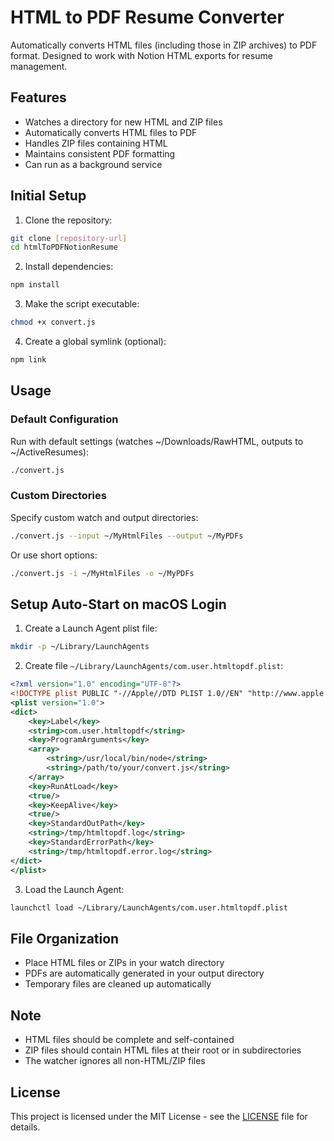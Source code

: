 # HTML to PDF Resume Converter

Automatically converts HTML files (including those in ZIP archives) to PDF format. Designed to work with Notion HTML exports for resume management.

## Features

- Watches a directory for new HTML and ZIP files
- Automatically converts HTML files to PDF
- Handles ZIP files containing HTML
- Maintains consistent PDF formatting
- Can run as a background service

## Initial Setup

1. Clone the repository:
```bash
git clone [repository-url]
cd htmlToPDFNotionResume
```

2. Install dependencies:
```bash
npm install
```

3. Make the script executable:
```bash
chmod +x convert.js
```

4. Create a global symlink (optional):
```bash
npm link
```

## Usage

### Default Configuration

Run with default settings (watches ~/Downloads/RawHTML, outputs to ~/ActiveResumes):
```bash
./convert.js
```

### Custom Directories

Specify custom watch and output directories:
```bash
./convert.js --input ~/MyHtmlFiles --output ~/MyPDFs
```

Or use short options:
```bash
./convert.js -i ~/MyHtmlFiles -o ~/MyPDFs
```

## Setup Auto-Start on macOS Login

1. Create a Launch Agent plist file:
```bash
mkdir -p ~/Library/LaunchAgents
```

2. Create file `~/Library/LaunchAgents/com.user.htmltopdf.plist`:
```xml
<?xml version="1.0" encoding="UTF-8"?>
<!DOCTYPE plist PUBLIC "-//Apple//DTD PLIST 1.0//EN" "http://www.apple.com/DTDs/PropertyList-1.0.dtd">
<plist version="1.0">
<dict>
    <key>Label</key>
    <string>com.user.htmltopdf</string>
    <key>ProgramArguments</key>
    <array>
        <string>/usr/local/bin/node</string>
        <string>/path/to/your/convert.js</string>
    </array>
    <key>RunAtLoad</key>
    <true/>
    <key>KeepAlive</key>
    <true/>
    <key>StandardOutPath</key>
    <string>/tmp/htmltopdf.log</string>
    <key>StandardErrorPath</key>
    <string>/tmp/htmltopdf.error.log</string>
</dict>
</plist>
```

3. Load the Launch Agent:
```bash
launchctl load ~/Library/LaunchAgents/com.user.htmltopdf.plist
```

## File Organization

- Place HTML files or ZIPs in your watch directory
- PDFs are automatically generated in your output directory
- Temporary files are cleaned up automatically

## Note

- HTML files should be complete and self-contained
- ZIP files should contain HTML files at their root or in subdirectories
- The watcher ignores all non-HTML/ZIP files

## License

This project is licensed under the MIT License - see the [LICENSE](LICENSE) file for details.
